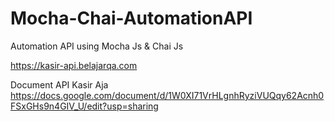 # Mocha-Chai-AutomationAPI
Automation API using Mocha Js &amp; Chai Js

https://kasir-api.belajarqa.com

Document API Kasir Aja
https://docs.google.com/document/d/1W0XI71VrHLgnhRyziVUQqy62Acnh0FSxGHs9n4GIV_U/edit?usp=sharing
